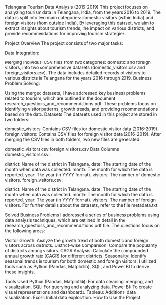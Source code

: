 Telangana Tourism Data Analysis (2016-2019)
This project focuses on analyzing tourism data in Telangana, India, from the years 2016 to 2019. The data is split into two main categories: domestic visitors (within India) and foreign visitors (from outside India). By leveraging this dataset, we aim to extract insights about tourism trends, the impact on various districts, and provide recommendations for improving tourism strategies.

Project Overview
The project consists of two major tasks:

Data Integration:

Merging individual CSV files from two categories: domestic and foreign visitors, into two comprehensive datasets (domestic_visitors.csv and foreign_visitors.csv).
The data includes detailed records of visitors to various districts in Telangana for the years 2016 through 2019.
Business Problem Solving:

Using the merged datasets, I have addressed key business problems related to tourism, which are outlined in the document research_questions_and_recommendations.pdf.
These problems focus on identifying visitor patterns, growth trends, and providing recommendations based on the data.
Datasets
The datasets used in this project are stored in two folders:

domestic_visitors: Contains CSV files for domestic visitor data (2016-2019).
foreign_visitors: Contains CSV files for foreign visitor data (2016-2019).
After merging the CSV files in both folders, two new files are generated:

domestic_visitors.csv
foreign_visitors.csv
Data Columns
domestic_visitors.csv:

district: Name of the district in Telangana.
date: The starting date of the month when data was collected.
month: The month for which the data is reported.
year: The year (in YYYY format).
visitors: The number of domestic visitors.
foreign_visitors.csv:

district: Name of the district in Telangana.
date: The starting date of the month when data was collected.
month: The month for which the data is reported.
year: The year (in YYYY format).
visitors: The number of foreign visitors.
For further details about the datasets, refer to the file metadata.txt.

Solved Business Problems
I addressed a series of business problems using data analysis techniques, which are outlined in detail in the research_questions_and_recommendations.pdf file. The questions focus on the following areas:

Visitor Growth: Analyze the growth trend of both domestic and foreign visitors across districts.
District-wise Comparison: Compare the popularity of districts among visitors.
CAGR Analysis: Calculate the compounded annual growth rate (CAGR) for different districts.
Seasonality: Identify seasonal trends in tourism for both domestic and foreign visitors.
I utilized tools such as Python (Pandas, Matplotlib), SQL, and Power BI to derive these insights.

Tools Used
Python (Pandas, Matplotlib): For data cleaning, merging, and visualization.
SQL: For querying and analyzing data.
Power BI: To create visual representations and dashboards.
Tableau: Additional data visualization.
Excel: Initial data exploration.
How to Use the Project
